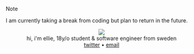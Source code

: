 > [!NOTE]  
> I am currently taking a break from coding but plan to return in the future.

<div align="center">
   <img src="https://count.getloli.com/get/@:2lay?theme=gelbooru&scale=0.7"><br>
    <a>hi, i'm ellie, 18y/o student & software engineer from sweden</a>
        <div>
           <a href="https://x.com/twolays">twitter</a> • 
           <a href="mailto:ellie@2lay.net">email</a>
       </div>
</div>
